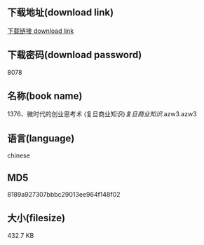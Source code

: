 ## 下载地址(download link)
[下载链接 download link](https://voluble-croquembouche-d321dc.netlify.app/?s=1376%E3%80%81%E5%BE%AE%E6%97%B6%E4%BB%A3%E7%9A%84%E5%88%9B%E4%B8%9A%E6%80%9D%E8%80%83%E6%9C%AF+%28%E5%A4%8D%E6%97%A6%E5%95%86%E4%B8%9A%E7%9F%A5%E8%AF%86%29_%E5%A4%8D%E6%97%A6%E5%95%86%E4%B8%9A%E7%9F%A5%E8%AF%86_.azw3)

## 下载密码(download password)
8078

## 名称(book name)
1376、微时代的创业思考术 (复旦商业知识)_复旦商业知识_.azw3.azw3

## 语言(language)
chinese

## MD5
8189a927307bbbc29013ee964f148f02

## 大小(filesize)
432.7 KB
